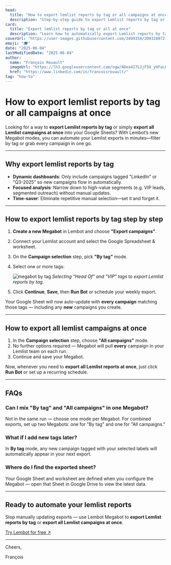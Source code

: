 ```yaml
---
head:
  title: "How to export lemlist reports by tag or all campaigns at once – Lembot Blog"
  description: "Step-by-step guide to export Lemlist reports by tag or export all Lemlist campaigns at once into Google Sheets using Lembot Megabot."
card:
  title: "Export lemlist reports by tag or all at once"
  description: "Learn how to automatically export Lemlist reports by tag or dump every campaign at once into your Google Sheets."
coverUrl: "https://user-images.githubusercontent.com/2499356/209328072-82d60033-5cf2-4083-884b-d7ed541ac6b3.jpg"
emoji: "🎓"
date: "2025-06-04"
lastModifiedDate: "2025-06-04"
author:
  name: "François Rouault"
  imageUrl: "https://lh3.googleusercontent.com/ogw/ADea4I7LJjF5U_yHFaLQIoNCysLkiEHPLHnWKxj0i1SadVY=s32-c-mo"
  href: "https://www.linkedin.com/in/francoisrouault/"
tag: "how-to"
---
```


# How to export lemlist reports by tag or all campaigns at once

Looking for a way to **export Lemlist reports by tag** or simply **export all Lemlist campaigns at once** into your Google Sheets? With Lembot’s new Megabot modes, you can automate your Lemlist exports in minutes—filter by tag or grab every campaign in one go.

---

## Why export lemlist reports by tag

- **Dynamic dashboards**: Only include campaigns tagged "LinkedIn" or "Q3-2025" so new campaigns flow in automatically.
- **Focused analysis**: Narrow down to high-value segments (e.g. VIP leads, segmented outreach) without manual updates.
- **Time-saver**: Eliminate repetitive manual selection—set it and forget it.

---

## How to export lemlist reports by tag step by step

1. **Create a new Megabot** in Lembot and choose **"Export campaigns"**.
2. Connect your Lemlist account and select the Google Spreadsheet & worksheet.
3. On the **Campaign selection** step, pick **"By tag"** mode.
4. Select one or more tags:

   ![megabot by tag](https://github.com/user-attachments/assets/fbb7921c-6a64-4c56-92eb-be1c69b89e8a)
   _Selecting "Head Of" and "VIP" tags to export Lemlist reports by tag._

5. Click **Continue**, **Save**, then **Run Bot** or schedule your weekly export.

Your Google Sheet will now auto-update with **every campaign** matching those tags — including any **new** campaigns you create.

---

## How to export all lemlist campaigns at once

1. In the **Campaign selection** step, choose **"All campaigns"** mode.
2. No further options required — Megabot will pull **every** campaign in your Lemlist team on each run.
3. Continue and save your Megabot.

Now, whenever you need to **export all Lemlist reports at once**, just click **Run Bot** or set up a recurring schedule.

---

## FAQs

### Can I mix "By tag" and "All campaigns" in one Megabot?

Not in the same run — choose one mode per Megabot. For combined exports, set up two Megabots: one for "By tag" and one for "All campaigns."

### What if I add new tags later?

In **By tag** mode, any new campaign tagged with your selected labels will automatically appear in your next export.

### Where do I find the exported sheet?

Your Google Sheet and worksheet are defined when you configure the Megabot — open that Sheet in Google Drive to view the latest data.

---

## Ready to automate your lemlist reports

Stop manually updating exports — use Lembot Megabot to **export Lemlist reports by tag** or **export all Lemlist campaigns at once**.

[Try Lembot for free ↗️](https://lembot.com/signup)

---

Cheers,

François
